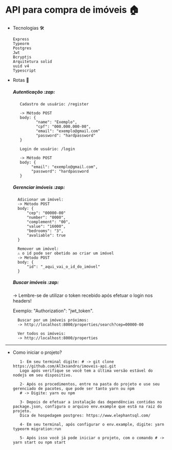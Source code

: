 <h1>API para compra de imóveis 🏠</h1>

- Tecnologias :hammer_and_wrench:
    
      Express
      Typeorm
      Postgres
      Jwt
      Bcryptjs
      Arquitetura solid
      uuid v4
      Typescript
      
- Rotas 🚀
    <h5> Autenticação :zap: </h5>
         
         Cadastro de usuário: /register
         
         -> Método POST
         body: { 
                "name": "Exemplo",
                "cpf": "000.000.000-00",
                "email": "exemplo@gmail.com"
                "password": "hardpassword"
         }
         
         Login de usuário: /login
         
         -> Método POST
         body: {
              "email": "exemplo@gmail.com",
              "password": "hardpassword
         }
    
   <h5> Gerenciar imóveis :zap: </h5>
   
        Adicionar um imóvel: 
        -> Método POST
        body: {
            "cep": "00000-00"
            "number": "0000",
            "complement": "00",
            "value": "16000",
            "bedrooms": "3",
            "avaliable": true
        }
        
        Remover um imóvel:
        ⚠️ o id pode ser obetido ao criar um imóvel
        -> Método POST
        body: {
            "id": "_aqui_vai_o_id_do_imóvel"
        }
   
   <h5> Buscar imóveis :zap: </h5>
   -> Lembre-se de utilizar o token recebido após efetuar o login nos headers!
   
   Exemplo: "Authorization": "jwt_token".
   
   
        Buscar por um imóveis próximos: 
        -> http://localhost:8000/properties/search?cep=00000-00
        
        Ver todos os imóveis:
        -> http://localhost:8000/properties

---
- Como iniciar o projeto?
                 
         1- Em seu terminal digite: # -> git clone https://github.com/Al3xsandro/imoveis-api.git
         Logo após verifique se você tem a última versão estável do nodejs em seu dispositivo.
         
         2- Após os procedimentos, entre na pasta do projeto e use seu gerenciado de pacotes, que pode ser tanto yarn ou npm
         # -> Digite: yarn ou npm
         
         3- Depois de efetuar a instalação das dependências contidas no package.json, configura o arquivo env.example que está na raiz do projeto.
         Dica de hospedagem postgres: https://www.elephantsql.com/

         4- Em seu terminal, após configurar o env.example, digite: yarn typeorm migration:run

         5- Após isso você já pode iniciar o projeto, com o comando # -> yarn start ou npm start
